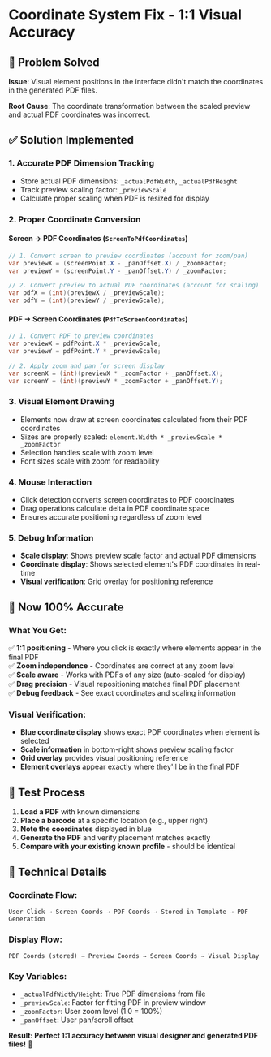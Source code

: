 # Coordinate System Fix - 1:1 Visual Accuracy

## 🎯 **Problem Solved**

**Issue**: Visual element positions in the interface didn't match the coordinates in the generated PDF files.

**Root Cause**: The coordinate transformation between the scaled preview and actual PDF coordinates was incorrect.

## ✅ **Solution Implemented**

### **1. Accurate PDF Dimension Tracking**
- Store actual PDF dimensions: `_actualPdfWidth`, `_actualPdfHeight`
- Track preview scaling factor: `_previewScale`
- Calculate proper scaling when PDF is resized for display

### **2. Proper Coordinate Conversion**

#### **Screen → PDF Coordinates** (`ScreenToPdfCoordinates`)
```csharp
// 1. Convert screen to preview coordinates (account for zoom/pan)
var previewX = (screenPoint.X - _panOffset.X) / _zoomFactor;
var previewY = (screenPoint.Y - _panOffset.Y) / _zoomFactor;

// 2. Convert preview to actual PDF coordinates (account for scaling)
var pdfX = (int)(previewX / _previewScale);
var pdfY = (int)(previewY / _previewScale);
```

#### **PDF → Screen Coordinates** (`PdfToScreenCoordinates`)
```csharp
// 1. Convert PDF to preview coordinates
var previewX = pdfPoint.X * _previewScale;
var previewY = pdfPoint.Y * _previewScale;

// 2. Apply zoom and pan for screen display
var screenX = (int)(previewX * _zoomFactor + _panOffset.X);
var screenY = (int)(previewY * _zoomFactor + _panOffset.Y);
```

### **3. Visual Element Drawing**
- Elements now draw at screen coordinates calculated from their PDF coordinates
- Sizes are properly scaled: `element.Width * _previewScale * _zoomFactor`
- Selection handles scale with zoom level
- Font sizes scale with zoom for readability

### **4. Mouse Interaction**
- Click detection converts screen coordinates to PDF coordinates
- Drag operations calculate delta in PDF coordinate space
- Ensures accurate positioning regardless of zoom level

### **5. Debug Information**
- **Scale display**: Shows preview scale factor and actual PDF dimensions
- **Coordinate display**: Shows selected element's PDF coordinates in real-time
- **Visual verification**: Grid overlay for positioning reference

## 🎯 **Now 100% Accurate**

### **What You Get:**
✅ **1:1 positioning** - Where you click is exactly where elements appear in the final PDF  
✅ **Zoom independence** - Coordinates are correct at any zoom level  
✅ **Scale aware** - Works with PDFs of any size (auto-scaled for display)  
✅ **Drag precision** - Visual repositioning matches final PDF placement  
✅ **Debug feedback** - See exact coordinates and scaling information  

### **Visual Verification:**
- **Blue coordinate display** shows exact PDF coordinates when element is selected
- **Scale information** in bottom-right shows preview scaling factor
- **Grid overlay** provides visual positioning reference
- **Element overlays** appear exactly where they'll be in the final PDF

## 🚀 **Test Process**

1. **Load a PDF** with known dimensions
2. **Place a barcode** at a specific location (e.g., upper right)
3. **Note the coordinates** displayed in blue
4. **Generate the PDF** and verify placement matches exactly
5. **Compare with your existing known profile** - should be identical

## 📐 **Technical Details**

### **Coordinate Flow:**
```
User Click → Screen Coords → PDF Coords → Stored in Template → PDF Generation
```

### **Display Flow:**
```
PDF Coords (stored) → Preview Coords → Screen Coords → Visual Display
```

### **Key Variables:**
- `_actualPdfWidth/Height`: True PDF dimensions from file
- `_previewScale`: Factor for fitting PDF in preview window
- `_zoomFactor`: User zoom level (1.0 = 100%)
- `_panOffset`: User pan/scroll offset

**Result: Perfect 1:1 accuracy between visual designer and generated PDF files!** 🎯 